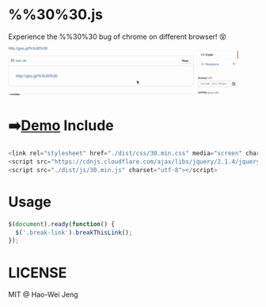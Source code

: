 # %%30%30.js
Experience the %%30%30 bug of chrome on different browser! :dizzy_face:   
![](https://raw.githubusercontent.com/lockys/3030.js/master/media/record.gif)


:arrow_right:[Demo](http://lockys.github.io/3030.js/)
Include
==
```javascript
<link rel="stylesheet" href="./dist/css/30.min.css" media="screen" charset="utf-8">
<script src="https://cdnjs.cloudflare.com/ajax/libs/jquery/2.1.4/jquery.min.js" charset="utf-8"></script>
<script src="./dist/js/30.min.js" charset="utf-8"></script>
```

Usage
==
```javascript
$(document).ready(function() {
  $('.break-link').breakThisLink();
});
```

LICENSE
==
MIT @ Hao-Wei Jeng
